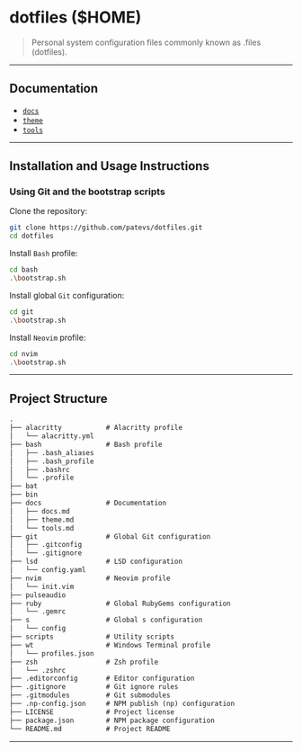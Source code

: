 # dotfiles ($HOME)

> Personal system configuration files commonly known as .files (dotfiles).

---

## Documentation

- [`docs`](./docs/docs.md)
- [`theme`](./docs/theme.md)
- [`tools`](./docs/tools.md)

---

## Installation and Usage Instructions

### Using Git and the bootstrap scripts

Clone the repository:

```bash
git clone https://github.com/patevs/dotfiles.git
cd dotfiles
```

Install `Bash` profile:

```bash
cd bash
.\bootstrap.sh
```

Install global `Git` configuration:

```bash
cd git
.\bootstrap.sh
```

Install `Neovim` profile:

```bash
cd nvim
.\bootstrap.sh
```

<!--
Initialize `Git` submodules:

```powershell
git submodule update --init --recursive
```
-->

---

## Project Structure

```md
.
├── alacritty           # Alacritty profile
│   └── alacritty.yml
├── bash                # Bash profile
│   ├── .bash_aliases
│   ├── .bash_profile
│   ├── .bashrc
│   └── .profile
├── bat
├── bin
├── docs                # Documentation
│   ├── docs.md
│   ├── theme.md
│   └── tools.md
├── git                 # Global Git configuration
│   ├── .gitconfig
│   └── .gitignore
├── lsd                 # LSD configuration
│   └── config.yaml
├── nvim                # Neovim profile
│   └── init.vim
├── pulseaudio
├── ruby                # Global RubyGems configuration
│   └── .gemrc
├── s                   # Global s configuration
│   └── config
├── scripts             # Utility scripts
├── wt                  # Windows Terminal profile
│   └── profiles.json
├── zsh                 # Zsh profile
│   └── .zshrc
├── .editorconfig       # Editor configuration
├── .gitignore          # Git ignore rules
├── .gitmodules         # Git submodules
├── .np-config.json     # NPM publish (np) configuration
├── LICENSE             # Project license
├── package.json        # NPM package configuration
└── README.md           # Project README
```

---
